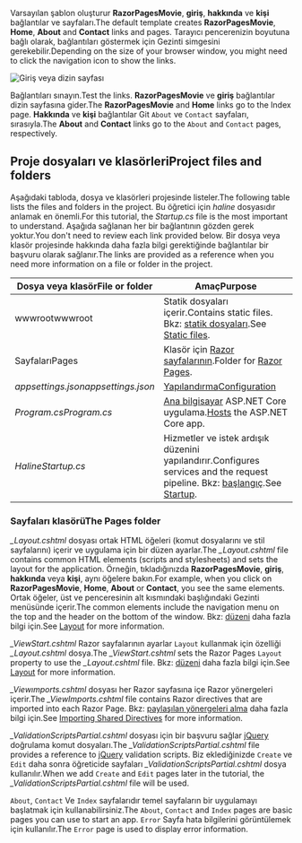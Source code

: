 <span data-ttu-id="c31e5-101">Varsayılan şablon oluşturur **RazorPagesMovie**, **giriş**, **hakkında** ve **kişi** bağlantılar ve sayfaları.</span><span class="sxs-lookup"><span data-stu-id="c31e5-101">The default template creates **RazorPagesMovie**, **Home**, **About** and **Contact** links and pages.</span></span> <span data-ttu-id="c31e5-102">Tarayıcı pencerenizin boyutuna bağlı olarak, bağlantıları göstermek için Gezinti simgesini gerekebilir.</span><span class="sxs-lookup"><span data-stu-id="c31e5-102">Depending on the size of your browser window, you might need to click the navigation icon to show the links.</span></span>

![Giriş veya dizin sayfası](../../tutorials/razor-pages/razor-pages-start/_static/home2.png)

<span data-ttu-id="c31e5-104">Bağlantıları sınayın.</span><span class="sxs-lookup"><span data-stu-id="c31e5-104">Test the links.</span></span> <span data-ttu-id="c31e5-105">**RazorPagesMovie** ve **giriş** bağlantılar dizin sayfasına gider.</span><span class="sxs-lookup"><span data-stu-id="c31e5-105">The **RazorPagesMovie** and **Home** links go to the Index page.</span></span> <span data-ttu-id="c31e5-106">**Hakkında** ve **kişi** bağlantılar Git `About` ve `Contact` sayfaları, sırasıyla.</span><span class="sxs-lookup"><span data-stu-id="c31e5-106">The **About** and **Contact** links go to the `About` and `Contact` pages, respectively.</span></span>

## <a name="project-files-and-folders"></a><span data-ttu-id="c31e5-107">Proje dosyaları ve klasörleri</span><span class="sxs-lookup"><span data-stu-id="c31e5-107">Project files and folders</span></span>

<span data-ttu-id="c31e5-108">Aşağıdaki tabloda, dosya ve klasörleri projesinde listeler.</span><span class="sxs-lookup"><span data-stu-id="c31e5-108">The following table lists the files and folders in the project.</span></span> <span data-ttu-id="c31e5-109">Bu öğretici için *haline* dosyasıdır anlamak en önemli.</span><span class="sxs-lookup"><span data-stu-id="c31e5-109">For this tutorial, the *Startup.cs* file is the most important to understand.</span></span> <span data-ttu-id="c31e5-110">Aşağıda sağlanan her bir bağlantının gözden gerek yoktur.</span><span class="sxs-lookup"><span data-stu-id="c31e5-110">You don't need to review each link provided below.</span></span> <span data-ttu-id="c31e5-111">Bir dosya veya klasör projesinde hakkında daha fazla bilgi gerektiğinde bağlantılar bir başvuru olarak sağlanır.</span><span class="sxs-lookup"><span data-stu-id="c31e5-111">The links are provided as a reference when you need more information on a file or folder in the project.</span></span>

| <span data-ttu-id="c31e5-112">Dosya veya klasör</span><span class="sxs-lookup"><span data-stu-id="c31e5-112">File or folder</span></span>              | <span data-ttu-id="c31e5-113">Amaç</span><span class="sxs-lookup"><span data-stu-id="c31e5-113">Purpose</span></span> |
| ----------------- | ------------ | 
| <span data-ttu-id="c31e5-114">wwwroot</span><span class="sxs-lookup"><span data-stu-id="c31e5-114">wwwroot</span></span> | <span data-ttu-id="c31e5-115">Statik dosyaları içerir.</span><span class="sxs-lookup"><span data-stu-id="c31e5-115">Contains static files.</span></span> <span data-ttu-id="c31e5-116">Bkz: [statik dosyaları](xref:fundamentals/static-files).</span><span class="sxs-lookup"><span data-stu-id="c31e5-116">See [Static files](xref:fundamentals/static-files).</span></span> |
| <span data-ttu-id="c31e5-117">Sayfaları</span><span class="sxs-lookup"><span data-stu-id="c31e5-117">Pages</span></span> | <span data-ttu-id="c31e5-118">Klasör için [Razor sayfalarının](xref:mvc/razor-pages/index).</span><span class="sxs-lookup"><span data-stu-id="c31e5-118">Folder for [Razor Pages](xref:mvc/razor-pages/index).</span></span> | 
| <span data-ttu-id="c31e5-119">*appsettings.json*</span><span class="sxs-lookup"><span data-stu-id="c31e5-119">*appsettings.json*</span></span> | [<span data-ttu-id="c31e5-120">Yapılandırma</span><span class="sxs-lookup"><span data-stu-id="c31e5-120">Configuration</span></span>](xref:fundamentals/configuration/index) |
| <span data-ttu-id="c31e5-121">*Program.cs*</span><span class="sxs-lookup"><span data-stu-id="c31e5-121">*Program.cs*</span></span> | <span data-ttu-id="c31e5-122">[Ana bilgisayar](xref:fundamentals/host/index) ASP.NET Core uygulama.</span><span class="sxs-lookup"><span data-stu-id="c31e5-122">[Hosts](xref:fundamentals/host/index) the ASP.NET Core app.</span></span>|
| <span data-ttu-id="c31e5-123">*Haline*</span><span class="sxs-lookup"><span data-stu-id="c31e5-123">*Startup.cs*</span></span> | <span data-ttu-id="c31e5-124">Hizmetler ve istek ardışık düzenini yapılandırır.</span><span class="sxs-lookup"><span data-stu-id="c31e5-124">Configures services and the request pipeline.</span></span> <span data-ttu-id="c31e5-125">Bkz: [başlangıç](xref:fundamentals/startup).</span><span class="sxs-lookup"><span data-stu-id="c31e5-125">See [Startup](xref:fundamentals/startup).</span></span>|

### <a name="the-pages-folder"></a><span data-ttu-id="c31e5-126">Sayfaları klasörü</span><span class="sxs-lookup"><span data-stu-id="c31e5-126">The Pages folder</span></span>

<span data-ttu-id="c31e5-127">*_Layout.cshtml* dosyası ortak HTML öğeleri (komut dosyalarını ve stil sayfalarını) içerir ve uygulama için bir düzen ayarlar.</span><span class="sxs-lookup"><span data-stu-id="c31e5-127">The *_Layout.cshtml* file contains common HTML elements (scripts and stylesheets) and sets the layout for the application.</span></span> <span data-ttu-id="c31e5-128">Örneğin, tıkladığınızda **RazorPagesMovie**, **giriş**, **hakkında** veya **kişi**, aynı öğelere bakın.</span><span class="sxs-lookup"><span data-stu-id="c31e5-128">For example, when you click on **RazorPagesMovie**, **Home**, **About** or **Contact**, you see the same elements.</span></span> <span data-ttu-id="c31e5-129">Ortak öğeler, üst ve penceresinin alt kısmındaki başlığındaki Gezinti menüsünde içerir.</span><span class="sxs-lookup"><span data-stu-id="c31e5-129">The common elements include the navigation menu on the top and the header on the bottom of the window.</span></span> <span data-ttu-id="c31e5-130">Bkz: [düzeni](xref:mvc/views/layout) daha fazla bilgi için.</span><span class="sxs-lookup"><span data-stu-id="c31e5-130">See [Layout](xref:mvc/views/layout) for more information.</span></span>

<span data-ttu-id="c31e5-131">*_ViewStart.cshtml* Razor sayfalarının ayarlar `Layout` kullanmak için özelliği *_Layout.cshtml* dosya.</span><span class="sxs-lookup"><span data-stu-id="c31e5-131">The *_ViewStart.cshtml* sets the Razor Pages `Layout` property to use the *_Layout.cshtml* file.</span></span> <span data-ttu-id="c31e5-132">Bkz: [düzeni](xref:mvc/views/layout) daha fazla bilgi için.</span><span class="sxs-lookup"><span data-stu-id="c31e5-132">See [Layout](xref:mvc/views/layout) for more information.</span></span>

<span data-ttu-id="c31e5-133">*_Viewımports.cshtml* dosyası her Razor sayfasına içe Razor yönergeleri içerir.</span><span class="sxs-lookup"><span data-stu-id="c31e5-133">The *_ViewImports.cshtml* file contains Razor directives that are imported into each Razor Page.</span></span> <span data-ttu-id="c31e5-134">Bkz: [paylaşılan yönergeleri alma](xref:mvc/views/layout#importing-shared-directives) daha fazla bilgi için.</span><span class="sxs-lookup"><span data-stu-id="c31e5-134">See [Importing Shared Directives](xref:mvc/views/layout#importing-shared-directives) for more information.</span></span>

<span data-ttu-id="c31e5-135">*_ValidationScriptsPartial.cshtml* dosyası için bir başvuru sağlar [jQuery](https://jquery.com/) doğrulama komut dosyaları.</span><span class="sxs-lookup"><span data-stu-id="c31e5-135">The *_ValidationScriptsPartial.cshtml* file provides a reference to [jQuery](https://jquery.com/) validation scripts.</span></span> <span data-ttu-id="c31e5-136">Biz eklediğinizde `Create` ve `Edit` daha sonra öğreticide sayfaları *_ValidationScriptsPartial.cshtml* dosya kullanılır.</span><span class="sxs-lookup"><span data-stu-id="c31e5-136">When we add `Create` and `Edit` pages later in the tutorial, the *_ValidationScriptsPartial.cshtml* file will be used.</span></span>

<span data-ttu-id="c31e5-137">`About`, `Contact` Ve `Index` sayfalarıdır temel sayfaların bir uygulamayı başlatmak için kullanabilirsiniz.</span><span class="sxs-lookup"><span data-stu-id="c31e5-137">The `About`, `Contact` and `Index` pages are basic pages you can use to start an app.</span></span> <span data-ttu-id="c31e5-138">`Error` Sayfa hata bilgilerini görüntülemek için kullanılır.</span><span class="sxs-lookup"><span data-stu-id="c31e5-138">The `Error` page is used to display error information.</span></span>